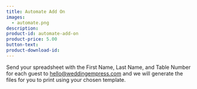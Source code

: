 ```yaml
---
title: Automate Add On
images:
  - automate.png
description:
product-id: automate-add-on
product-price: 5.00
button-text:
product-download-id:
---
```

Send your spreadsheet with the First Name, Last Name, and Table Number for each guest to hello@weddingempress.com and we will generate the files for you to print using your chosen template.
